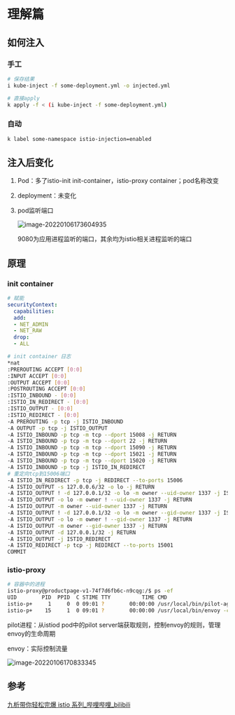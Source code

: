 # 理解篇

## 如何注入

### 手工

```bash
# 保存结果
i kube-inject -f some-deployment.yml -o injected.yml

# 直接apply
k apply -f < (i kube-inject -f some-deployment.yml)
```

### 自动

```bash
k label some-namespace istio-injection=enabled
```

## 注入后变化

1. Pod：多了istio-init init-container，istio-proxy container；pod名称改变

2. deployment：未变化

3. pod监听端口

   ![image-20220106173604935](https://cdn.wubw.fun/typora/220106-173604-image-20220106173604935.png)
   
   9080为应用进程监听的端口，其余均为istio相关进程监听的端口

## 原理

### init container

```yaml
# 赋能
securityContext:
  capabilities:
  add:
  - NET_ADMIN
  - NET_RAW
  drop:
  - ALL
```

```bash
# init container 日志
*nat
:PREROUTING ACCEPT [0:0]
:INPUT ACCEPT [0:0]
:OUTPUT ACCEPT [0:0]
:POSTROUTING ACCEPT [0:0]
:ISTIO_INBOUND - [0:0]
:ISTIO_IN_REDIRECT - [0:0]
:ISTIO_OUTPUT - [0:0]
:ISTIO_REDIRECT - [0:0]
-A PREROUTING -p tcp -j ISTIO_INBOUND
-A OUTPUT -p tcp -j ISTIO_OUTPUT
-A ISTIO_INBOUND -p tcp -m tcp --dport 15008 -j RETURN
-A ISTIO_INBOUND -p tcp -m tcp --dport 22 -j RETURN
-A ISTIO_INBOUND -p tcp -m tcp --dport 15090 -j RETURN
-A ISTIO_INBOUND -p tcp -m tcp --dport 15021 -j RETURN
-A ISTIO_INBOUND -p tcp -m tcp --dport 15020 -j RETURN
-A ISTIO_INBOUND -p tcp -j ISTIO_IN_REDIRECT
# 重定向tcp到15006端口
-A ISTIO_IN_REDIRECT -p tcp -j REDIRECT --to-ports 15006
-A ISTIO_OUTPUT -s 127.0.0.6/32 -o lo -j RETURN
-A ISTIO_OUTPUT ! -d 127.0.0.1/32 -o lo -m owner --uid-owner 1337 -j ISTIO_IN_REDIRECT
-A ISTIO_OUTPUT -o lo -m owner ! --uid-owner 1337 -j RETURN
-A ISTIO_OUTPUT -m owner --uid-owner 1337 -j RETURN
-A ISTIO_OUTPUT ! -d 127.0.0.1/32 -o lo -m owner --gid-owner 1337 -j ISTIO_IN_REDIRECT
-A ISTIO_OUTPUT -o lo -m owner ! --gid-owner 1337 -j RETURN
-A ISTIO_OUTPUT -m owner --gid-owner 1337 -j RETURN
-A ISTIO_OUTPUT -d 127.0.0.1/32 -j RETURN
-A ISTIO_OUTPUT -j ISTIO_REDIRECT
-A ISTIO_REDIRECT -p tcp -j REDIRECT --to-ports 15001
COMMIT
```

### istio-proxy

```bash
# 容器中的进程
istio-proxy@productpage-v1-74f7d6fb6c-n9cqg:/$ ps -ef
UID        PID  PPID  C STIME TTY          TIME CMD
istio-p+     1     0  0 09:01 ?        00:00:00 /usr/local/bin/pilot-agent proxy sidecar ...
istio-p+    15     1  0 09:01 ?        00:00:00 /usr/local/bin/envoy -c etc/istio/proxy/envoy-rev0.json   ...
```

pilot进程：从istiod pod中的pilot server端获取规则，控制envoy的规则，管理envoy的生命周期

envoy：实际控制流量

![image-20220106170833345](https://cdn.wubw.fun/typora/220106-170833-image-20220106170833345.png)

## 参考

[九析带你轻松完爆 istio 系列_哔哩哔哩_bilibili](https://www.bilibili.com/video/BV1vE411p7wX?p=4)